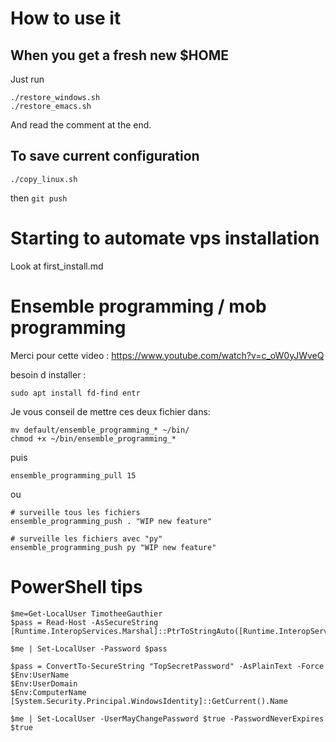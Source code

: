 # How to use it


## When you get a fresh new $HOME

Just run

```
./restore_windows.sh
./restore_emacs.sh
```

And read the comment at the end.

## To save current configuration

```
./copy_linux.sh
```

then `git push`

# Starting to automate vps installation

Look at first_install.md

# Ensemble programming / mob programming

Merci pour cette video : https://www.youtube.com/watch?v=c_oW0yJWveQ

besoin d installer :
```
sudo apt install fd-find entr
```

Je vous conseil de mettre ces deux fichier dans:

```
mv default/ensemble_programming_* ~/bin/
chmod +x ~/bin/ensemble_programming_*
```

puis

```
ensemble_programming_pull 15
```

ou

```
# surveille tous les fichiers
ensemble_programming_push . "WIP new feature"

# surveille les fichiers avec "py"
ensemble_programming_push py "WIP new feature"
```

# PowerShell tips

```
$me=Get-LocalUser TimotheeGauthier
$pass = Read-Host -AsSecureString
[Runtime.InteropServices.Marshal]::PtrToStringAuto([Runtime.InteropServices.Marshal]::SecureStringToBSTR($pass))

$me | Set-LocalUser -Password $pass

$pass = ConvertTo-SecureString "TopSecretPassword" -AsPlainText -Force
$Env:UserName
$Env:UserDomain
$Env:ComputerName
[System.Security.Principal.WindowsIdentity]::GetCurrent().Name

$me | Set-LocalUser -UserMayChangePassword $true -PasswordNeverExpires $true
```
